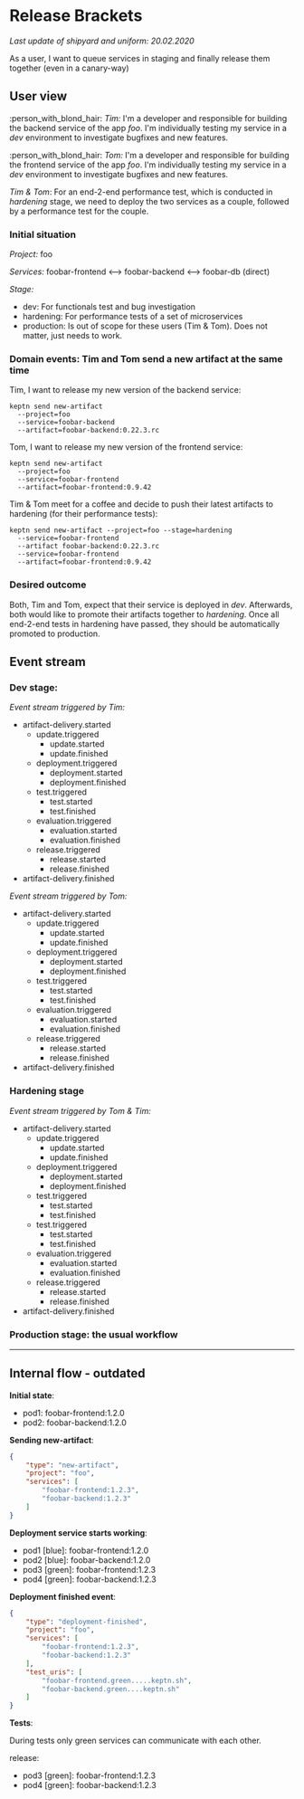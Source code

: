 # Release Brackets

*Last update of shipyard and uniform: 20.02.2020*

As a user, I want to queue services in staging and finally release them together (even in a canary-way)

## User view

:person_with_blond_hair: *Tim:* I'm a developer and responsible for building the backend service of the app *foo*. I'm individually testing my service in a *dev* environment to investigate bugfixes and new features. 

:person_with_blond_hair: *Tom:* I'm a developer and responsible for building the frontend service of the app *foo*. I'm individually testing my service in a *dev* environment to investigate bugfixes and new features. 

*Tim & Tom*: For an end-2-end performance test, which is conducted in *hardening* stage, we need to deploy the two services as a couple, followed by a performance test for the couple. 

### Initial situation

*Project:* foo

*Services:*  foobar-frontend <--> foobar-backend <--> foobar-db (direct)

*Stage:*
- dev: For functionals test and bug investigation
- hardening: For performance tests of a set of microservices
- production: Is out of scope for these users (Tim & Tom). Does not matter, just needs to work.

### Domain events: Tim and Tom send a new artifact at the same time

Tim, I want to release my new version of the backend service: 

```console
keptn send new-artifact 
  --project=foo
  --service=foobar-backend
  --artifact=foobar-backend:0.22.3.rc
```

Tom, I want to release my new version of the frontend service:

```console
keptn send new-artifact 
  --project=foo
  --service=foobar-frontend
  --artifact=foobar-frontend:0.9.42 
```

Tim & Tom meet for a coffee and decide to push their latest artifacts to hardening (for their performance tests): 

```console
keptn send new-artifact --project=foo --stage=hardening
  --service=foobar-frontend
  --artifact foobar-backend:0.22.3.rc 
  --service=foobar-frontend
  --artifact=foobar-frontend:0.9.42 
```

</p>
</details>

### Desired outcome

Both, Tim and Tom, expect that their service is deployed in *dev*. Afterwards, both would like to promote their artifacts together to *hardening*. Once all end-2-end tests in hardening have passed, they should be automatically promoted to production.

## Event stream

### Dev stage:

*Event stream triggered by Tim:* 

- artifact-delivery.started
  - update.triggered 
    - update.started
    - update.finished
  - deployment.triggered 
    - deployment.started
    - deployment.finished
  - test.triggered
    - test.started
    - test.finished
  - evaluation.triggered
    - evaluation.started
    - evaluation.finished
  - release.triggered
    - release.started
    - release.finished
- artifact-delivery.finished 

*Event stream triggered by Tom:* 

- artifact-delivery.started
  - update.triggered 
    - update.started
    - update.finished
  - deployment.triggered 
    - deployment.started
    - deployment.finished
  - test.triggered
    - test.started
    - test.finished
  - evaluation.triggered
    - evaluation.started
    - evaluation.finished
  - release.triggered
    - release.started
    - release.finished
- artifact-delivery.finished 

### Hardening stage

*Event stream triggered by Tom & Tim:*

- artifact-delivery.started
  - update.triggered 
    - update.started
    - update.finished
  - deployment.triggered 
    - deployment.started
    - deployment.finished
  - test.triggered
    - test.started
    - test.finished
  - test.triggered
    - test.started
    - test.finished
  - evaluation.triggered
    - evaluation.started
    - evaluation.finished
  - release.triggered
    - release.started
    - release.finished
- artifact-delivery.finished 

### Production stage: the usual workflow

---

## Internal flow - outdated

**Initial state**:

- pod1: foobar-frontend:1.2.0
- pod2: foobar-backend:1.2.0

**Sending new-artifact**:

```json
{
    "type": "new-artifact",
    "project": "foo",
    "services": [
        "foobar-frontend:1.2.3",
        "foobar-backend:1.2.3"
    ]
}
```

**Deployment service starts working**:

- pod1 [blue]: foobar-frontend:1.2.0
- pod2 [blue]: foobar-backend:1.2.0
- pod3 [green]: foobar-frontend:1.2.3
- pod4 [green]: foobar-backend:1.2.3

**Deployment finished event**:

```json
{
    "type": "deployment-finished",
    "project": "foo",
    "services": [
        "foobar-frontend:1.2.3",
        "foobar-backend:1.2.3"
    ],
    "test_uris": [
        "foobar-frontend.green.....keptn.sh",
        "foobar-backend.green....keptn.sh"
    ]
}
```

**Tests**:

During tests only green services can communicate with each other.

release:
- pod3 [green]: foobar-frontend:1.2.3
- pod4 [green]: foobar-backend:1.2.3
